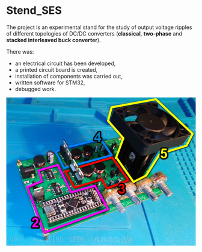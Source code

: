 # Stend_SES

The project is an experimental stand for the study of output voltage ripples of different topologies of DC/DC converters (**classical**, **two-phase** and **stacked interleaved buck converter**).


There was:
   + an electrical circuit has been developed,
   + a printed circuit board is created,
   + installation of components was carried out,
   + written software for STM32,
   + debugged work.
 
 
 ![](https://github.com/alex110720/Stend_SES/blob/main/Additional%20files/%D0%A1%D1%82%D0%B5%D0%BD%D0%B4_2.png)

